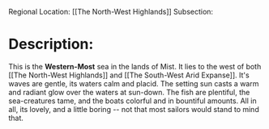 Regional Location: [[The North-West Highlands]]
Subsection:
# Description:
This is the **Western-Most** sea in the lands of Mist. It lies to the west of both [[The North-West Highlands]] and [[The South-West Arid Expanse]]. It's waves are gentle, its waters calm and placid. The setting sun casts a warm and radiant glow over the waters at sun-down. The fish are plentiful, the sea-creatures tame, and the boats colorful and in bountiful amounts. All in all, its lovely, and a little boring -- not that most sailors would stand to mind that. 
